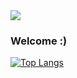 <img src="https://capsule-render.vercel.app/api?type=waving&color=BDBDC8&height=100&section=header" />

### Welcome :)

[![Top Langs](https://github-readme-stats.vercel.app/api/top-langs/?username=isoo127)](https://github.com/anuraghazra/github-readme-stats)
